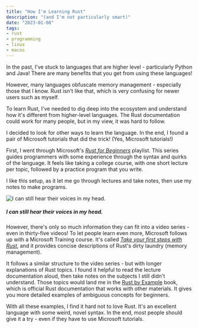 ```yaml
---
title: "How I'm Learning Rust"
description: "(and I'm not particularly smart)"
date: "2023-01-08"
tags:
- rust
- programming
- linux
- macos
---
```


In the past, I've stuck to languages that are higher level - particularly Python and Java! There are many benefits that you get from using these languages! 

However, many languages obfuscate memory management - especially those that I know. Rust isn't like that, which is very confusing for newer users such as myself. 

To learn Rust, I've needed to dig deep into the ecosystem and understand how it's different from higher-level languages. The Rust documentation could work for many people, but in my view, it was hard to follow. 

I decided to look for other ways to learn the language. In the end, I found a pair of Microsoft tutorials that did the trick! (Yes, Microsoft tutorials!)

First, I went through Microsoft's *[Rust for Beginners](https://www.youtube.com/playlist?list=PLlrxD0HtieHjbTjrchBwOVks_sr8EVW1x)* playlist. This series guides programmers with some experience through the syntax and quirks of the language. It feels like taking a college course, with one short lecture per topic, followed by a practice program that you write. 

I like this setup, as it let me go through lectures and take notes, then use my notes to make programs. 

![I can still hear their voices in my head.](https://i.imgur.com/qrFeB67.png)
##### I can still hear their voices in my head.

However, there's only so much information they can fit into a video series - even in thirty-five videos! To let people learn even more, Microsoft follows up with a Microsoft Training course. It's called *[Take your first steps with Rust](https://learn.microsoft.com/en-us/training/paths/rust-first-steps)*, and it provides concise descriptions of Rust's dirty laundry (memory management). 

It follows a similar structure to the video series - but with longer explanations of Rust topics. I found it helpful to read the lecture documentation aloud, then take notes on the subjects I still didn't understand. Those topics would land me in the [Rust by Example](https://doc.rust-lang.org/rust-by-example) book, which is official Rust documentation that works with other materials. It gives you more detailed examples of ambiguous concepts for beginners. 

With all these examples, I find it hard not to love Rust. It's an excellent language with some weird, novel syntax. In the end, most people should give it a try - even if they have to use Microsoft tutorials. 